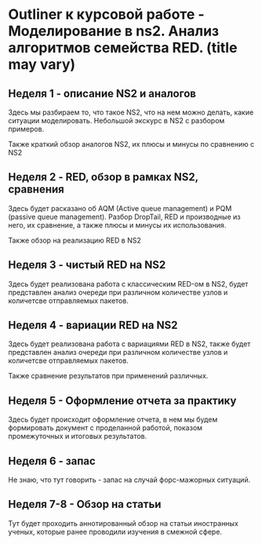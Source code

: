 # Outliner к курсовой работе - Моделирование в ns2. Анализ алгоритмов семейства RED. (title may vary)


## Неделя 1 - описание NS2 и аналогов

Здесь мы разбираем то, что такое NS2, что на нем можно делать, какие ситуации моделировать. Небольшой экскурс в NS2 с разбором примеров.

Также краткий обзор аналогов NS2, их плюсы и минусы по сравнению с NS2

## Неделя 2 - RED, обзор в рамках NS2, сравнения

Здесь будет расказано об AQM (Active queue management) и PQM (passive queue management). Разбор DropTail, RED и производные из него, их сравнение, а также плюсы и минусы их использования.

Также обзор на реализацию RED в NS2

## Неделя 3 - чистый RED на NS2

Здесь будет реализована работа с классическим RED-ом в NS2, будет представлен анализ очереди при различном количестве узлов и количетсве отправляемых пакетов.

## Неделя 4 - вариации RED на NS2

Здесь будет реализована работа с вариациями RED в NS2, также будет представлен анализ очереди при различном количестве узлов и количетсве отправляемых пакетов. 

Также сравнение результатов при применений различных.

## Неделя 5 - Оформление отчета за практику

Здесь будет происходит оформление отчета, в нем мы будем формировать документ с проделанной работой, показом промежуточных и итоговых результатов.

## Неделя 6 - запас

Не знаю, что тут говорить - запас на случай форс-мажорных ситуаций.

## Неделя 7-8 - Обзор на статьи

Тут будет проходить аннотированный обзор на статьи иностранных ученых, которые ранее проводили изучения в смежной сфере.
